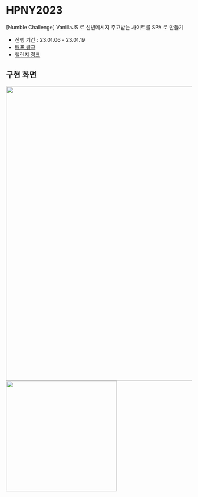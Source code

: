 # HPNY2023

[Numble Challenge]
VanillaJS 로 신년메시지 주고받는 사이트를 SPA 로 만들기

- 진행 기간 : 23.01.06 - 23.01.19
- [배포 링크](https://main--happynewyeardada.netlify.app/)
- [챌린지 링크](https://www.numble.it/501cc258-649f-4c73-b64b-bb4fea000640)

## 구현 화면
<img width="800px" src="https://user-images.githubusercontent.com/93987174/215404871-616fb1f6-ce71-4347-99e5-008b541c56cc.png"></img>
<img width="300px" src="https://user-images.githubusercontent.com/93987174/215404142-84db4d53-465f-4948-b3b4-c5c44e4f8b53.gif"></img>

